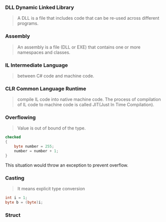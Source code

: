 ### DLL Dynamic Linked Library

> A DLL is a file that includes code that can be re-used across different programs.  

### Assembly

> An assembly is a file (DLL or EXE) that contains one or more namespaces and classes.  


### IL Intermediate Language

> between C# code and machine code.  

### CLR Common Language Runtime

> compile IL code into native machine code. The process of compilation of IL code to machine code is called JIT(Just In Time Compilation).


### Overflowing 

> Value is out of bound of the type.

```C#
checked
{
	byte number = 255;
	number = number + 1;
}
```

This situation would throw an exception to prevent overflow.

### Casting

> It means explicit type conversion

```C#
int i = 1;
byte b = (byte)i;
```

### Struct

> 